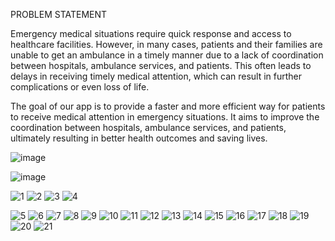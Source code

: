 PROBLEM STATEMENT

Emergency medical situations require quick response and access to healthcare facilities. However, in many cases, patients and their families are unable to get an ambulance in a timely manner due to a lack of coordination between hospitals, ambulance services, and patients. This often leads to delays in receiving timely medical attention, which can result in further complications or even loss of life.

The goal of our app is to provide a faster and more efficient way for patients to receive medical attention in emergency situations. It aims to improve the coordination between hospitals, ambulance services, and patients, ultimately resulting in better health outcomes and saving lives.

![image](https://user-images.githubusercontent.com/71918236/228126572-499f6102-41ce-4ea2-b217-192eead644c4.png)

![image](https://user-images.githubusercontent.com/71918236/228126609-612f8311-80fa-44f3-98fd-2f9765a540bd.png)

![1](https://user-images.githubusercontent.com/71918236/228126903-49bc2d70-1ac2-4a77-b835-7d054ad95314.jpg)
![2](https://user-images.githubusercontent.com/71918236/228126905-06c400f0-0f9d-47ae-b7ba-b0321421f68d.jpg)
![3](https://user-images.githubusercontent.com/71918236/228126911-92d3b039-092c-492e-8864-c17b333366ff.jpg)
![4](https://user-images.githubusercontent.com/71918236/228126912-d9e4d88b-3cc1-4aa2-a422-d58a9e3ff56c.jpg)

![5](https://user-images.githubusercontent.com/71918236/228126837-93bb5109-5b07-4b7e-a35a-e2fd9a078a33.jpg)
![6](https://user-images.githubusercontent.com/71918236/228126849-5557b96d-d773-45d5-a89c-9b4378b738c4.jpg)
![7](https://user-images.githubusercontent.com/71918236/228126853-631bc13f-3bab-47fc-a7fb-b8dce7e465c0.jpg)
![8](https://user-images.githubusercontent.com/71918236/228126856-75edb49d-a734-4416-99a0-3f6cd42fb8fc.jpg)
![9](https://user-images.githubusercontent.com/71918236/228126859-83c44629-2062-4aae-8840-9b6fadf95326.jpg)
![10](https://user-images.githubusercontent.com/71918236/228126863-9f0ad4fc-8c37-49a2-b625-3c6744e76b18.jpg)
![11](https://user-images.githubusercontent.com/71918236/228126867-487fcf18-93db-473e-8223-ed7d6b45dde9.jpg)
![12](https://user-images.githubusercontent.com/71918236/228126869-ebbb0986-eb28-425a-b7c7-33c6c86efea5.jpg)
![13](https://user-images.githubusercontent.com/71918236/228126872-455ce5be-dcb0-41f0-8395-2123b7dcc528.jpg)
![14](https://user-images.githubusercontent.com/71918236/228126874-e8682af6-1f50-41c5-b8f6-e6b0445039a0.jpg)
![15](https://user-images.githubusercontent.com/71918236/228126880-b833c4b5-23cb-40b1-bdbb-f98e10c86eb0.jpg)
![16](https://user-images.githubusercontent.com/71918236/228126883-88d54a00-cbf5-4588-b437-e00385d0277e.jpg)
![17](https://user-images.githubusercontent.com/71918236/228126886-fa6eb072-efb9-479b-9e86-3f80819c0198.jpg)
![18](https://user-images.githubusercontent.com/71918236/228126890-4bae2f18-d823-42e3-b55a-7bde141ac64a.jpg)
![19](https://user-images.githubusercontent.com/71918236/228126894-59421537-b1f2-4a87-8490-9b9d0e0feff3.jpg)
![20](https://user-images.githubusercontent.com/71918236/228126897-5632489d-f4fd-40d7-95d3-52356164df5f.jpg)
![21](https://user-images.githubusercontent.com/71918236/228126901-2b0b7a6d-3e46-4df4-b64a-ec89cb9c0a9a.jpg)

